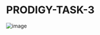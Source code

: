 # PRODIGY-TASK-3

![image](https://github.com/user-attachments/assets/42b25be8-7173-4bdc-ad5c-4b2fc662d8ee)
